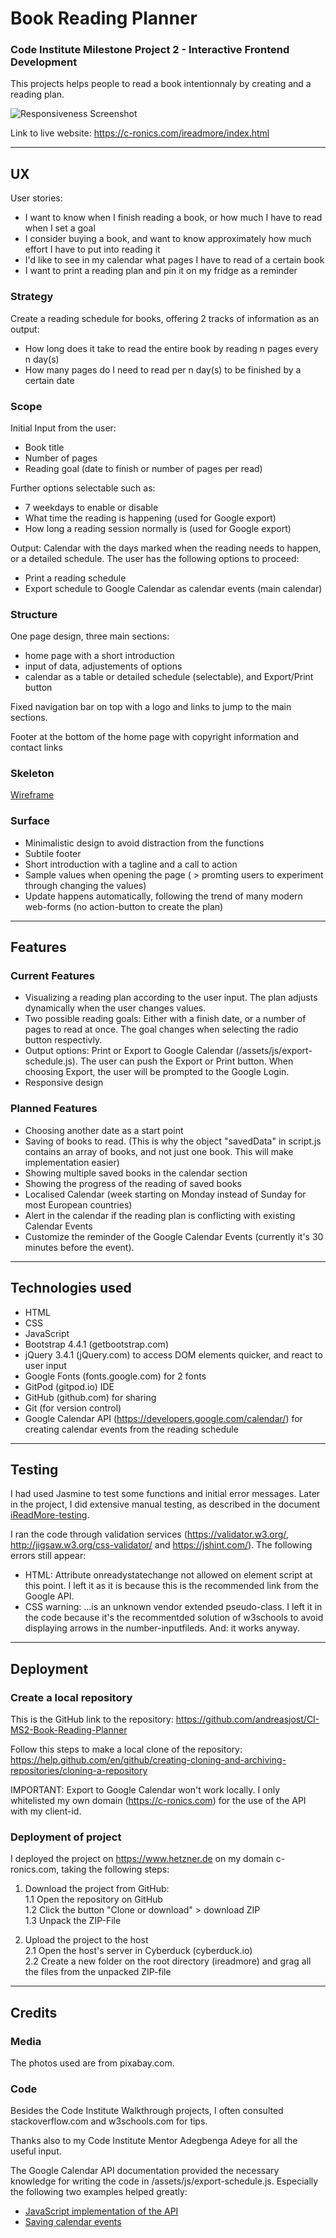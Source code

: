 # Book Reading Planner

### Code Institute Milestone Project 2 - Interactive Frontend Development

This projects helps people to read a book intentionnaly by creating and a reading plan.

![Responsiveness Screenshot](attachments/responsiveness-screenshot.png)

Link to live website: https://c-ronics.com/ireadmore/index.html


***
## UX
User stories:
- I want to know when I finish reading a book, or how much I have to read when I set a goal
- I consider buying a book, and want to know approximately how much effort I have to put into reading it
- I'd like to see in my calendar what pages I have to read of a certain book
- I want to print a reading plan and pin it on my fridge as a reminder

### Strategy
Create a reading schedule for books, offering 2 tracks of information as an output:
- How long does it take to read the entire book by reading n pages every n day(s)
- How many pages do I need to read per n day(s) to be finished by a certain date

### Scope
Initial Input from the user:
- Book title
- Number of pages
- Reading goal (date to finish or number of pages per read)

Further options selectable such as:
- 7 weekdays to enable or disable
- What time the reading is happening (used for Google export)
- How long a reading session normally is (used for Google export)

Output: Calendar with the days marked when the reading needs to happen, or a detailed schedule. The user has the following options to proceed:
- Print a reading schedule
- Export schedule to Google Calendar as calendar events (main calendar)

### Structure

One page design, three main sections:
- home page with a short introduction
- input of data, adjustements of options
- calendar as a table or detailed schedule (selectable), and Export/Print button

Fixed navigation bar on top with a logo and links to jump to the main sections.

Footer at the bottom of the home page with copyright information and contact links

### Skeleton
[Wireframe](/attachments/wireframe.pdf)

### Surface

- Minimalistic design to avoid distraction from the functions
- Subtile footer
- Short introduction with a tagline and a call to action
- Sample values when opening the page ( > promting users to experiment through changing the values)
- Update happens automatically, following the trend of many modern web-forms (no action-button to create the plan)

***
## Features

### Current Features

- Visualizing a reading plan according to the user input. The plan adjusts dynamically when the user changes values.
- Two possible reading goals: Either with a finish date, or a number of pages to read at once. The goal changes when selecting the radio button respectivly.
- Output options: Print or Export to Google Calendar (/assets/js/export-schedule.js). The user can push the Export or Print button. When choosing Export, the user will be prompted to the Google Login.
- Responsive design

### Planned Features

- Choosing another date as a start point
- Saving of books to read. (This is why the object "savedData" in script.js contains an array of books, and not just one book. This will make implementation easier)
- Showing multiple saved books in the calendar section
- Showing the progress of the reading of saved books
- Localised Calendar (week starting on Monday instead of Sunday for most European countries)
- Alert in the calendar if the reading plan is conflicting with existing Calendar Events
- Customize the reminder of the Google Calendar Events (currently it's 30 minutes before the event).

***
## Technologies used

- HTML
- CSS
- JavaScript
- Bootstrap 4.4.1 (getbootstrap.com)
- jQuery 3.4.1 (jQuery.com) to access DOM elements quicker, and react to user input
- Google Fonts (fonts.google.com) for 2 fonts
- GitPod (gitpod.io) IDE
- GitHub (github.com) for sharing
- Git (for version control)
- Google Calendar API (https://developers.google.com/calendar/) for creating calendar events from the reading schedule

***
## Testing

I had used Jasmine to test some functions and initial error messages. Later in the project, I did extensive manual testing, as described in the document [iReadMore-testing](attachments/iReadMore-testing.xlsx).

I ran the code through validation services (https://validator.w3.org/, http://jigsaw.w3.org/css-validator/ and https://jshint.com/). The following errors still appear:

- HTML: Attribute onreadystatechange not allowed on element script at this point. I left it as it is because this is the recommended link from the Google API.
- CSS warning: ...is an unknown vendor extended pseudo-class. I left it in the code because it's the recommentded solution of w3schools to avoid displaying arrows in the number-inputfileds. And: it works anyway.


***
## Deployment

### Create a local repository

This is the GitHub link to the repository: https://github.com/andreasjost/CI-MS2-Book-Reading-Planner

Follow this steps to make a local clone of the repository:
https://help.github.com/en/github/creating-cloning-and-archiving-repositories/cloning-a-repository

IMPORTANT: Export to Google Calendar won't work locally. I only whitelisted my own domain (https://c-ronics.com) for the use of the API with my client-id.

### Deployment of project

I deployed the project on https://www.hetzner.de on my domain c-ronics.com, taking the following steps:

1. Download the project from GitHub:    
    1.1 Open the repository on GitHub    
    1.2 Click the button "Clone or download" > download ZIP  
    1.3 Unpack the ZIP-File

2. Upload the project to the host     
    2.1 Open the host's server in Cyberduck (cyberduck.io)   
    2.2 Create a new folder on the root directory (ireadmore) and grag all the files from the unpacked ZIP-file

***
## Credits

### Media

The photos used are from pixabay.com.

### Code

Besides the Code Institute Walkthrough projects, I often consulted stackoverflow.com and w3schools.com for tips.

Thanks also to my Code Institute Mentor Adegbenga Adeye for all the useful input.

The Google Calendar API documentation provided the necessary knowledge for writing the code in /assets/js/export-schedule.js. Especially the following two examples helped greatly:
- [JavaScript implementation of the API](https://developers.google.com/calendar/quickstart/js)
- [Saving calendar events](https://developers.google.com/calendar/create-events)
